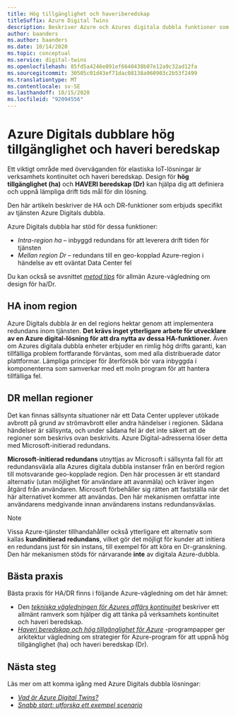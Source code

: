```yaml
---
title: Hög tillgänglighet och haveriberedskap
titleSuffix: Azure Digital Twins
description: Beskriver Azure och Azures digitala dubbla funktioner som hjälper dig att skapa hög tillgängliga Azure IoT-lösningar med haveri beredskap.
author: baanders
ms.author: baanders
ms.date: 10/14/2020
ms.topic: conceptual
ms.service: digital-twins
ms.openlocfilehash: 85fd5a4246e891ef6640438b07e12a9c32ad12fa
ms.sourcegitcommit: 30505c01d43ef71dac08138a960903c2b53f2499
ms.translationtype: MT
ms.contentlocale: sv-SE
ms.lasthandoff: 10/15/2020
ms.locfileid: "92094556"
---
```

# <a name="azure-digital-twins-high-availability-and-disaster-recovery"></a>Azure Digitals dubblare hög tillgänglighet och haveri beredskap

Ett viktigt område med överväganden för elastiska IoT-lösningar är verksamhets kontinuitet och haveri beredskap. Design för **hög tillgänglighet (ha)** och **HAVERI beredskap (Dr)** kan hjälpa dig att definiera och uppnå lämpliga drift tids mål för din lösning.

Den här artikeln beskriver de HA och DR-funktioner som erbjuds specifikt av tjänsten Azure Digitals dubbla.

Azure Digitals dubbla har stöd för dessa funktioner:
* *Intra-region ha* – inbyggd redundans för att leverera drift tiden för tjänsten
* *Mellan region Dr* – redundans till en geo-kopplad Azure-region i händelse av ett oväntat Data Center fel

Du kan också se avsnittet [*metod tips*](#best-practices) för allmän Azure-vägledning om design för ha/Dr.

## <a name="intra-region-ha"></a>HA inom region
 
Azure Digitals dubbla är en del regions hektar genom att implementera redundans inom tjänsten. **Det krävs inget ytterligare arbete för utvecklare av en Azure digital-lösning för att dra nytta av dessa HA-funktioner.** Även om Azures digitala dubbla enheter erbjuder en rimlig hög drifts garanti, kan tillfälliga problem fortfarande förväntas, som med alla distribuerade dator plattformar. Lämpliga principer för återförsök bör vara inbyggda i komponenterna som samverkar med ett moln program för att hantera tillfälliga fel.

## <a name="cross-region-dr"></a>DR mellan regioner

Det kan finnas sällsynta situationer när ett Data Center upplever utökade avbrott på grund av strömavbrott eller andra händelser i regionen. Sådana händelser är sällsynta, och under sådana fel är det inte säkert att de regioner som beskrivs ovan beskrivits. Azure Digital-adresserna löser detta med Microsoft-initierad redundans.

**Microsoft-initierad redundans** utnyttjas av Microsoft i sällsynta fall för att redundansväxla alla Azures digitala dubbla instanser från en berörd region till motsvarande geo-kopplade region. Den här processen är ett standard alternativ (utan möjlighet för användare att avanmäla) och kräver ingen åtgärd från användaren. Microsoft förbehåller sig rätten att fastställa när det här alternativet kommer att användas. Den här mekanismen omfattar inte användarens medgivande innan användarens instans redundansväxlas.

>[!NOTE]
> Vissa Azure-tjänster tillhandahåller också ytterligare ett alternativ som kallas **kundinitierad redundans**, vilket gör det möjligt för kunder att initiera en redundans just för sin instans, till exempel för att köra en Dr-granskning. Den här mekanismen stöds för närvarande **inte** av digitala Azure-dubbla. 

## <a name="best-practices"></a>Bästa praxis

Bästa praxis för HA/DR finns i följande Azure-vägledning om det här ämnet: 
* Den [*tekniska vägledningen för Azures affärs kontinuitet*](/azure/architecture/framework/resiliency/overview) beskriver ett allmänt ramverk som hjälper dig att tänka på verksamhets kontinuitet och haveri beredskap. 
* [*Haveri beredskap och hög tillgänglighet för Azure*](/azure/architecture/framework/resiliency/backup-and-recovery) -programpapper ger arkitektur vägledning om strategier för Azure-program för att uppnå hög tillgänglighet (ha) och haveri beredskap (Dr).

## <a name="next-steps"></a>Nästa steg 

Läs mer om att komma igång med Azure Digitals dubbla lösningar:
 
* [*Vad är Azure Digital Twins?*](overview.md)
* [*Snabb start: utforska ett exempel scenario*](quickstart-adt-explorer.md)